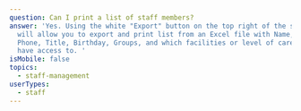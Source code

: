 ```yaml
---
question: Can I print a list of staff members?
answer: 'Yes. Using the white "Export" button on the top right of the staff list
  will allow you to export and print list from an Excel file with Name, Email,
  Phone, Title, Birthday, Groups, and which facilities or level of care they
  have access to. '
isMobile: false
topics:
  - staff-management
userTypes:
  - staff
---
```

